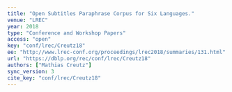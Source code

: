 ```yaml
---
title: "Open Subtitles Paraphrase Corpus for Six Languages."
venue: "LREC"
year: 2018
type: "Conference and Workshop Papers"
access: "open"
key: "conf/lrec/Creutz18"
ee: "http://www.lrec-conf.org/proceedings/lrec2018/summaries/131.html"
url: "https://dblp.org/rec/conf/lrec/Creutz18"
authors: ["Mathias Creutz"]
sync_version: 3
cite_key: "conf/lrec/Creutz18"
---
```

